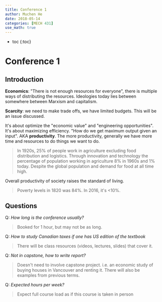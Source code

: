 ```yaml
---
title: Conference 1
author: Muchen He
date: 2018-05-14
categories: [MECH 431]
use_math: true
---
```




- toc
{:toc}

# Conference 1

## Introduction

**Economics**: "There is not enough resources for everyone", there is multiple ways of distributing the resources. Ideologies today lies between somewhere between Marxism and capitalism.

**Scarcity**: we need to make trade offs, we have limited budgets. This will be an issue discussed.

It's about optimize the "economic value" and "engineering opportunities". It's about maximizing efficiency. "How do we get maximum output given an input". AKA **productivity**. The more productivity, generally we have more time and resources to do things we want to do.

>In 1920s, 25% of people work in agriculture excluding food distribution and logistics. Through innovation and technology the percentage of population working in agriculture 8% in 1960s and 1% today. Despite the global population and demand for food at all time high.

Overall productivity of society raises the standard of living.

> Poverty levels in 1820 was 84%. In 2016, it's <10%.



## Questions

Q: *How long is the conference usually?*

> Booked for 1 hour, but may not be as long.

Q: *How to study Canadian taxes if one has US edition of the textbook*

> There will be class resources (videos, lectures, slides) that cover it.

Q: *Not in capstone, how to write report?*

> Doesn't need to involve capstone project. i.e. an economic study of buying houses in Vancouver and renting it. There will also be examples from previous terms.

Q: *Expected hours per week?*

> Expect full course load as if this course is taken in person

